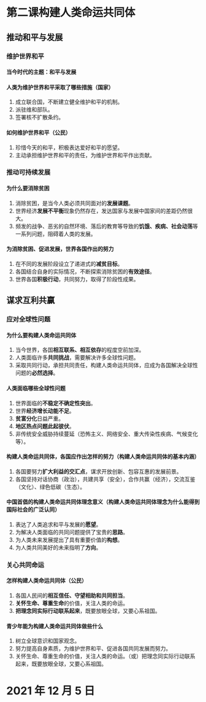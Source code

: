 # 第二课构建人类命运共同体

## 推动和平与发展

### 维护世界和平

#### 当今时代的主题：<b>和平与发展</b>

#### 人类为维护世界和平采取了哪些措施（国家）

1. 成立联合国，不断建立健全维护和平的机制。
2. 派驻维和部队。
3. 签署核不扩散条约。

#### 如何维护世界和平（公民）

1. 珍惜今天的和平，积极表达爱好和平的愿望。
2. 主动承担维护世界和平的责任，为维护世界和平作出贡献。

### 推动可持续发展

#### 为什么要消除贫困

1. 消除贫困，是当今人类必须共同面对的<b>发展课题</b>。
2. 世界经济<b>发展不平衡</b>现象仍然存在，发达国家与发展中国家间的差距仍然很大。
3. 频发的战争、恶劣的自然环境、落后的教育等导致的<b>饥饿、疾病、社会动荡</b>等一系列问题，阻碍着人类的发展。

#### 为消除贫困、促进发展，世界各国作出的努力

1. 在不同的发展阶段设立了递进式的<b>减贫目标</b>。
2. 各国结合自身的实际情况，不断探索消除贫困的<b>有效途径</b>。
3. 世界各国<b>积极行动</b>，共同努力，取得了阶段性成果。

## 谋求互利共赢

### 应对全球性问题

#### 为什么要构建人类命运共同体

1. 当今世界，各国<b>相互联系、相互依存</b>的程度空前加深。
2. 人类面临许多<b>共同挑战</b>，需要解决许多全球性问题。
3. 采取共同行动，承担共同责任，构建人类命运共同体，应成为各国解决全球性问题的<b>必然选择</b>。

#### 人类面临哪些全球性问题

1. 世界面临的<b>不稳定不确定性突出</b>。
2. 世界<b>经济增长动能不足</b>。
3. <b>贫富分化</b>日益严重。
4. <b>地区热点问题此起彼伏</b>。
5. 非传统安全威胁持续蔓延（恐怖主义、网络安全、重大传染性疾病、气候变化等）。

#### 构建人类命运共同体，各国应作出怎样的努力（构建人类命运共同体的基本内涵）

1. 各国要努力<b>扩大利益的交汇点</b>，谋求开放创新、包容互惠的发展前景。
2. 各国坚持对话协商（政治），共建共享（安全），合作共赢（经济），交流互鉴（文化）、绿色低碳（生态）。

#### 中国首倡的构建人类命运共同体理念意义（构建人类命运共同体理念为什么能得到国际社会的广泛认同）

1. 表达了人类追求和平与发展的<b>愿望</b>。
2. 为解决人类面临的共同问题提供了宝贵的<b>思路</b>。
3. 为人类未来发展提出了具有重要价值的<b>构想</b>。
4. 为人类共同美好的未来指明了<b>方向</b>。

### 关心共同命运

#### 怎样构建人类命运共同体（公民）

1. 各国人民间的<b>相互信任、守望相助和共同担当</b>。
2. <b>关怀生命、尊重生命</b>的价值，关注人类的命运。
3. <b>把理念同实际行动联系起来</b>，既要放眼全球，又要心系祖国。

#### 青少年能为构建人类命运共同体做些什么

1. 树立全球意识和国家观念。
2. 努力提高自身素质，为维护世界和平、促进各国共同发展而努力。
3. 关怀生命、尊重生命的价值，关注人类的命运。（或）把理念同实际行动联系起来，既要放眼全球，又要心系祖国。

# 2021 年 12 月 5 日
